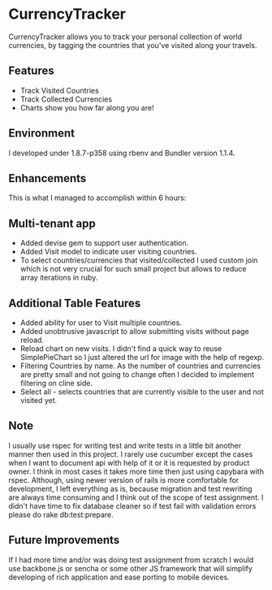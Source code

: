 CurrencyTracker
===============

CurrencyTracker allows you to track your personal collection of world currencies, by tagging the countries that you've visited along your travels.

Features
--------

* Track Visited Countries
* Track Collected Currencies
* Charts show you how far along you are!


Environment
-----------
I developed under 1.8.7-p358 using rbenv and Bundler version 1.1.4.


Enhancements
------------
This is what I managed to accomplish within 6 hours:

Multi-­tenant app
----------------

* Added devise gem to support user authentication.
* Added Visit model to indicate user visiting countries.
* To select countries/currencies that visited/collected I used custom join which is not very crucial for such small project but allows to reduce array iterations in ruby.

Additional Table Features
-------------------------

* Added ability for user to Visit multiple countries.
* Added unobtrusive javascript to allow submitting visits without page reload.
* Reload chart on new visits. I didn't find a quick way to reuse SimplePieChart so I just altered the url for image with the help of regexp.
* Filtering Countries by name. As the number of countries and currencies are pretty small and not going to change often I decided to implement filtering on cline side.
* Select all - selects countries that are currently visible to the user and not visited yet.

Note
----
I usually use rspec for writing test and write tests in a little bit another manner then used in this project. I rarely use cucumber except the cases when I want to document api with help of it or it is requested by product owner. I think in most cases it takes more time then just using capybara with rspec. Although, using newer version of rails is more comfortable for development, I left everything as is, because migration and test rewriting are always time consuming and I think out of the scope of test assignment.
I didn't have time to fix database cleaner so if test fail with validation errors please do rake db:test:prepare.

Future Improvements
-------------------
If I had more time and/or was doing test assignment from scratch I would use backbone.js or sencha or some other JS framework that will simplify developing of rich application and ease porting to mobile devices.
